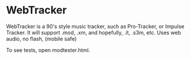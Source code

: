 WebTracker
==========

WebTracker is a 90's style music tracker, such as Pro-Tracker, or Impulse Tracker. It will support .mod, .xm, and hopefully, .it, .s3m, etc. Uses web audio, no flash, (mobile safe)

To see tests, open modtester.html.

